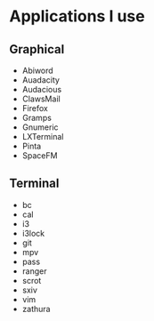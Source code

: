# Applications I use

## Graphical
+ Abiword
+ Auadacity
+ Audacious
+ ClawsMail
+ Firefox
+ Gramps
+ Gnumeric
+ LXTerminal
+ Pinta
+ SpaceFM

## Terminal
+ bc
+ cal
+ i3
+ i3lock
+ git
+ mpv
+ pass
+ ranger
+ scrot
+ sxiv
+ vim
+ zathura
